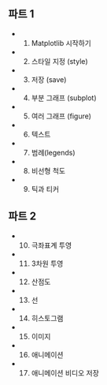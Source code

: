
## 파트 1

* 1. Matplotlib 시작하기
* 2. 스타일 지정 (style)
* 3. 저장 (save)
* 4. 부분 그래프 (subplot)
* 5. 여러 그래프 (figure)
* 6. 텍스트
* 7. 범례(legends)
* 8. 비선형 척도
* 9. 틱과 티커

## 파트 2

* 10. 극좌표계 투영
* 11. 3차원 투영
* 12. 산점도
* 13. 선
* 14. 히스토그램
* 15. 이미지
* 16. 애니메이션
* 17. 애니메이션 비디오 저장
